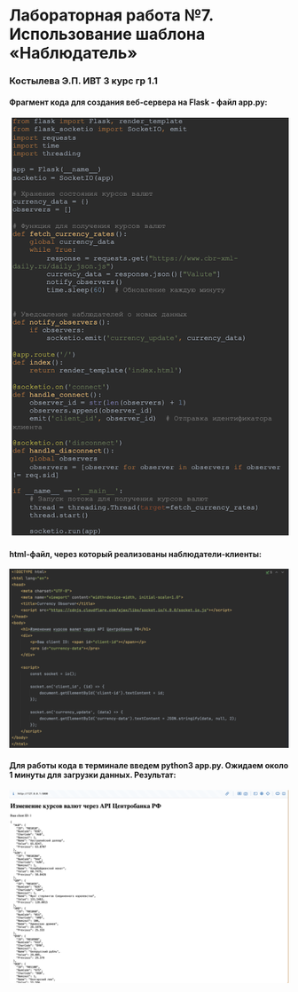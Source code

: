 # Лабораторная работа №7. Использование шаблона «Наблюдатель»
### Костылева Э.П. ИВТ 3 курс гр 1.1

#### Фрагмент кода для создания веб-сервера на Flask - файл app.py:
![pic](pic.png)

#### html-файл, через который реализованы наблюдатели-клиенты:
![pic](pic1.png)

#### Для работы кода в терминале введем python3 app.py. Ожидаем около 1 минуты для загрузки данных. Результат:
![pic](pic2.png)

